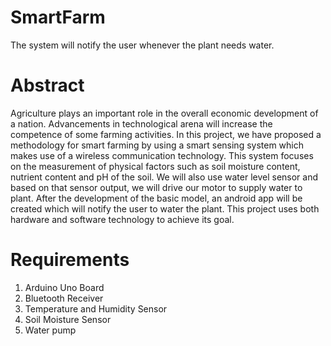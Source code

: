 # SmartFarm
The system will notify the user whenever the plant needs water.
# Abstract
Agriculture plays an important role in the overall economic development of a nation. Advancements in technological arena will increase the competence of some farming activities. In this project, we have proposed a methodology for smart farming by using a smart sensing system which makes use of a wireless communication technology. This system focuses on the measurement of physical factors such as soil moisture content, nutrient content and pH of the soil. We will also use water level sensor and based on that sensor output, we will drive our motor to supply water to plant. After the development of the basic model, an android app will be created which will notify the user to water the plant. This project uses both hardware and software technology to achieve its goal.
# Requirements
1. Arduino Uno Board
2. Bluetooth Receiver
3. Temperature and Humidity Sensor
4. Soil Moisture Sensor
5. Water pump

